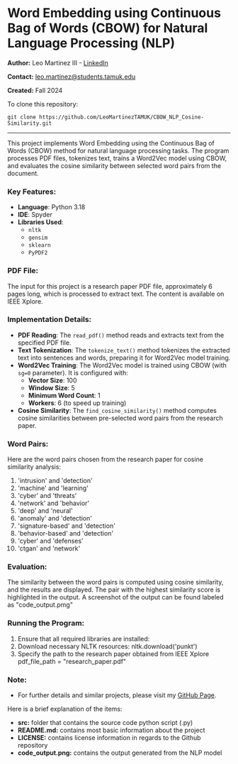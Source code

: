 # Word Embedding using Continuous Bag of Words (CBOW) for Natural Language Processing (NLP)

**Author:** Leo Martinez III - [LinkedIn](https://www.linkedin.com/in/leo-martinez-iii/)

**Contact:** [leo.martinez@students.tamuk.edu](mailto:leo.martinez@students.tamuk.edu)

**Created:** Fall 2024

To clone this repository:

```
git clone https://github.com/LeoMartinezTAMUK/CBOW_NLP_Cosine-Similarity.git
```

---

This project implements Word Embedding using the Continuous Bag of Words (CBOW) method for natural language processing tasks. The program processes PDF files, tokenizes text, trains a Word2Vec model using CBOW, and evaluates the cosine similarity between selected word pairs from the document.

### Key Features:

- **Language**: Python 3.18
- **IDE**: Spyder
- **Libraries Used**:
  - `nltk`
  - `gensim`
  - `sklearn`
  - `PyPDF2`

### PDF File:

The input for this project is a research paper PDF file, approximately 6 pages long, which is processed to extract text. The content is available on IEEE Xplore.

### Implementation Details:

- **PDF Reading**: The `read_pdf()` method reads and extracts text from the specified PDF file.
- **Text Tokenization**: The `tokenize_text()` method tokenizes the extracted text into sentences and words, preparing it for Word2Vec model training.
- **Word2Vec Training**: The Word2Vec model is trained using CBOW (with `sg=0` parameter). It is configured with:
  - **Vector Size**: 100
  - **Window Size**: 5
  - **Minimum Word Count**: 1
  - **Workers**: 6 (to speed up training)
- **Cosine Similarity**: The `find_cosine_similarity()` method computes cosine similarities between pre-selected word pairs from the research paper.
  
### Word Pairs:

Here are the word pairs chosen from the research paper for cosine similarity analysis:

1. 'intrusion' and 'detection'
2. 'machine' and 'learning'
3. 'cyber' and 'threats'
4. 'network' and 'behavior'
5. 'deep' and 'neural'
6. 'anomaly' and 'detection'
7. 'signature-based' and 'detection'
8. 'behavior-based' and 'detection'
9. 'cyber' and 'defenses'
10. 'ctgan' and 'network'

### Evaluation:

The similarity between the word pairs is computed using cosine similarity, and the results are displayed. The pair with the highest similarity score is highlighted in the output. A screenshot of the output can be found labeled as "code_output.pmg"

### Running the Program:

1. Ensure that all required libraries are installed:
2. Download necessary NLTK resources:
nltk.download('punkt')
3. Specify the path to the research paper obtained from IEEE Xplore
pdf_file_path = "research_paper.pdf"

### Note:

- For further details and similar projects, please visit my [GitHub Page](https://github.com/LeoMartinezTAMUK).

Here is a brief explanation of the items:
- **src:** folder that contains the source code python script (.py)
- **README.md:** contains most basic information about the project
- **LICENSE:** contains license information in regards to the Github repository
- **code_output.png:** contains the output generated from the NLP model


